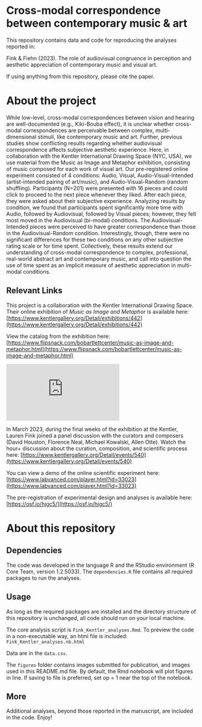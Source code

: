# Cross-modal correspondence between contemporary music & art
This repository contains data and code for reproducing the analyses reported in: 

Fink & Fiehn (2023). The role of audiovisual congruence in perception and aesthetic appreciation of contemporary music and visual art.

If using anything from this repository, please cite the paper. 

# About the project
While low-level, cross-modal correspondences between vision and hearing are well-documented (e.g., Kiki-Bouba effect), it is unclear whether cross-modal correspondences are perceivable between complex, multi-dimensional stimuli, like contemporary music and art. Further, previous studies show conflicting results regarding whether audiovisual correspondence affects subjective aesthetic experience. Here, in collaboration with the Kentler International Drawing Space (NYC, USA), we use material from the Music as Image and Metaphor exhibition, consisting of music composed for each work of visual art. Our pre-registered online experiment consisted of 4 conditions: Audio, Visual, Audio-Visual-Intended (artist-intended pairing of art/music), and Audio-Visual-Random (random shuffling). Participants (N=201) were presented with 16 pieces and could click to proceed to the next piece whenever they liked. After each piece, they were asked about their subjective experience. Analyzing results by condition, we found that participants spent significantly more time with Audio, followed by Audiovisual, followed by Visual pieces; however, they felt most moved in the Audiovisual (bi-modal) conditions. The Audiovisual-Intended pieces were perceived to have greater correspondence than those in the Audiovisual-Random condition. Interestingly, though, there were no significant differences for these two conditions on any other subjective rating scale or for time spent. Collectively, these results extend our understanding of cross-modal correspondence to complex, professional, real-world abstract art and contemporary music, and call into question the use of time spent as an implicit measure of aesthetic appreciation in multi-modal conditions.

## Relevant Links
This project is a collaboration with the Kentler International Drawing Space. Their online exhibition of *Music as Image and Metaphor* is available here: [https://www.kentlergallery.org/Detail/exhibitions/442](https://www.kentlergallery.org/Detail/exhibitions/442)

View the catalog from the exhibition here: [https://www.flipsnack.com/bobartlettcenter/music-as-image-and-metaphor.html](https://www.flipsnack.com/bobartlettcenter/music-as-image-and-metaphor.html)

![Screenshot of catalog cover](https://www.flipsnack.com/bobartlettcenter/music-as-image-and-metaphor.html)

In March 2023, during the final weeks of the exhibition at the Kentler, Lauren Fink joined a panel discussion with the curators and composers (David Houston, Florence Neal, Michael Kowalski, Allen Otte). Watch the hour+ discussion about the curation, composition, and scientific process here: [https://www.kentlergallery.org/Detail/events/540](https://www.kentlergallery.org/Detail/events/540)

You can view a demo of the online scientific experiment here: [https://www.labvanced.com/player.html?id=33023](https://www.labvanced.com/player.html?id=33023)

The pre-registration of experimental design and analyses is available here: [https://osf.io/hjgc5/](https://osf.io/hjgc5/)

# About this repository

## Dependencies
The code was developed in the language R and the RStudio environment (R Core Team, version 1.2.5033). 
The `dependencies.R` file contains all required packages to run the analyses. 

## Usage
As long as the required packages are installed and the directory structure of this repository is unchanged, all code should run on your local machine. 

The core analysis script is `Fink_Kentler_analyses.Rmd`.
To preview the code in a non-executable way, an html file is included: `Fink_Kentler_analyses.nb.html`

Data are in the `data.csv`. 

The `figures` folder contains images submitted for publication, and images used in this README.md file.
By default, the Rmd notebook will plot figures in line. If saving to file is preferred, set op = 1 near the top of the notebook. 

## More
Additional analyses, beyond those reported in the manuscript, are included in the code. Enjoy!



